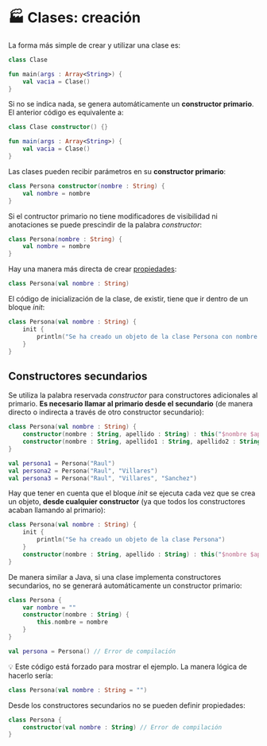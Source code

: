 # :factory: Clases: creación

La forma más simple de crear y utilizar una clase es:

```kotlin
class Clase

fun main(args : Array<String>) {
    val vacia = Clase()
}
```

Si no se indica nada, se genera automáticamente un **constructor primario**. El anterior código es equivalente a:

```kotlin
class Clase constructor() {}

fun main(args : Array<String>) {
    val vacia = Clase()
}
```


Las clases pueden recibir parámetros en su **constructor primario**:

```kotlin
class Persona constructor(nombre : String) {
    val nombre = nombre
}
```

Si el contructor primario no tiene modificadores de visibilidad ni anotaciones se puede prescindir de la palabra _constructor_:

```kotlin
class Persona(nombre : String) {
    val nombre = nombre
}
```

Hay una manera más directa de crear [propiedades](./elementos_basicos_propiedades.md):

```kotlin
class Persona(val nombre : String)
```

El código de inicialización de la clase, de existir, tiene que ir dentro de un bloque _init_:

```kotlin
class Persona(val nombre : String) {
    init {
        println("Se ha creado un objeto de la clase Persona con nombre ${this.nombre}")
    }
}
```

## Constructores secundarios

Se utiliza la palabra reservada _constructor_ para constructores adicionales al primario. **Es necesario llamar al primario desde el secundario** (de manera directo o indirecta a través de otro constructor secundario):

```kotlin
class Persona(val nombre : String) {
    constructor(nombre : String, apellido : String) : this("$nombre $apellido")
    constructor(nombre : String, apellido1 : String, apellido2 : String) : this("$nombre $apellido1", apellido2)
}

val persona1 = Persona("Raul")
val persona2 = Persona("Raul", "Villares")
val persona3 = Persona("Raul", "Villares", "Sanchez")
```

Hay que tener en cuenta que el bloque _init_ se ejecuta cada vez que se crea un objeto, **desde cualquier constructor** (ya que todos los constructores acaban llamando al primario):

```kotlin
class Persona(val nombre : String) {
    init {
        println("Se ha creado un objeto de la clase Persona")
    }
    constructor(nombre : String, apellido : String) : this("$nombre $apellido")
}
```

De manera similar a Java, si una clase implementa constructores secundarios, no se generará automáticamente un constructor primario:

```kotlin
class Persona {
    var nombre = ""
    constructor(nombre : String) {
        this.nombre = nombre
    }
}

val persona = Persona() // Error de compilación
```

:bulb: Este código está forzado para mostrar el ejemplo. La manera lógica de hacerlo sería:
```kotlin
class Persona(val nombre : String = "")
```

Desde los constructores secundarios no se pueden definir propiedades:

```kotlin
class Persona {
    constructor(val nombre : String) // Error de compilación
}
```




